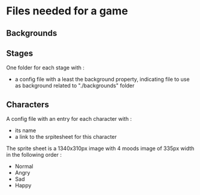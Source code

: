 # Files needed for a game 

## Backgrounds

## Stages

One folder for each stage with :

 - a config file with a least the background property, indicating file to use as background related to "./backgrounds" folder

 ## Characters

A config file with an entry for each character with :

 - its name
 - a link to the srpitesheet for this character

 The sprite sheet is a 1340x310px image with 4 moods image of 335px width in the following order :

  - Normal
  - Angry
  - Sad
  - Happy